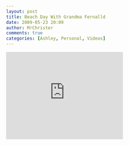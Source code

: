 ```yaml
---
layout: post
title: Beach Day With Grandma Fernalld
date: 2009-05-23 20:09
author: MrChrister
comments: true
categories: [Ashley, Personal, Videos]
---
```

<iframe src="https://skydrive.live.com/embed?cid=F443C8FEC5D6FFCE&amp;resid=F443C8FEC5D6FFCE%21202&amp;authkey=AFKxG4OqW090aAw" width="320" height="240" frameborder="0" scrolling="no"></iframe>
